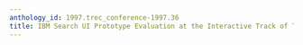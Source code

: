 ```yaml
---
anthology_id: 1997.trec_conference-1997.36
title: IBM Search UI Prototype Evaluation at the Interactive Track of TREC-6
---
```

